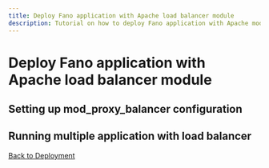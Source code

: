 ```yaml
---
title: Deploy Fano application with Apache load balancer module
description: Tutorial on how to deploy Fano application with Apache mod_proxy_balancer.
---
```


<h1 class="major">Deploy Fano application with Apache load balancer module</h1>

## Setting up mod_proxy_balancer configuration

## Running multiple application with load balancer


[Back to Deployment](/deployment)
